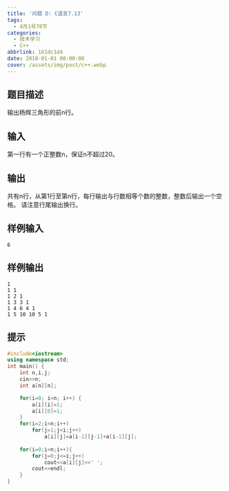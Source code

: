 ```yaml
---
title: '问题 D: C语言7.13'
tags:
  - 4月1号78节
categories:
  - 技术学习
  - C++
abbrlink: 161dc1d4
date: 2018-01-01 00:00:00
cover: /assets/img/post/c++.webp
---
```


## 题目描述

输出杨辉三角形的前n行。

## 输入

第一行有一个正整数n，保证n不超过20。

## 输出

共有n行，从第1行至第n行，每行输出与行数相等个数的整数，整数后输出一个空格。
请注意行尾输出换行。

## 样例输入

```
6
```

## 样例输出

```
1 
1 1 
1 2 1 
1 3 3 1 
1 4 6 4 1 
1 5 10 10 5 1 
```

## 提示

```c++
#include<iostream>
using namespace std;
int main() {
	int n,i,j;
	cin>>n;
	int a[n][n];

	for(i=0; i<n; i++) {
		a[i][i]=1;
		a[i][0]=1;
	}
	for(i=2;i<n;i++)
		for(j=1;j<i;j++)
			a[i][j]=a[i-1][j-1]+a[i-1][j];
	
	for(i=0;i<n;i++){
		for(j=0;j<=i;j++)
			cout<<a[i][j]<<' ';
		cout<<endl;
	}
}
```

